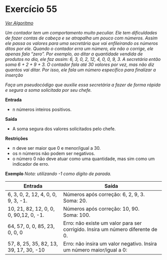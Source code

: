 # Exercício 55

[*Ver Algoritmo*](Algoritmo55.md)

*Um contador tem um comportamento muito peculiar. Ele tem dificuldades de fazer contas de cabeça e se atrapalha um pouco com números. Assim ele passa os valores para uma secretária que vai enfileirando os números ditos por ele. Quando o contador erra um número, ele não o corrige, ele apenas fala “zero”. Por exemplo, ao ditar a quantidade vendida de produtos no dia, ele faz assim: 6, 3, 0, 2, 12, 4, 0, 0, 9, 3. A secretária então soma 6 + 2 + 9 + 3. O contador fala até 30 valores por vez, mas não diz quantos vai ditar. Por isso, ele fala um número específico para finalizar a inserção*

*Faça um pseudocódigo que auxilie essa secretária a fazer de forma rápida e segura a soma solicitada por seu chefe.*

**Entrada**

- n números inteiros positivos.

**Saída**

- A soma segura dos valores solicitados pelo chefe.

**Restrições**

- n deve ser maior que 0 e menor/igual a 30.
- os n números não podem ser negativos.
- o número 0 não deve atuar como uma quantidade, mas sim como um indicador de erro.
 
**Exemplo**
*Nota: utilizando -1 como dígito de parada.*

| Entrada| Saída  |
|--------------------------|------------------------------------|
|6, 3, 0, 2, 12, 4, 0, 0, 9, 3, -1.|Números após correção: 6, 2, 9, 3.<br>Soma: 20.|
|10, 21, 82, 12, 0, 0, 0, 90,12, 0, -1.|Números após correção: 10, 90.<br>Soma: 100.|
|64, 57, 0, 0, 85, 23, 0, 0, 0|Erro: não existe um valor para ser corrigido. Insira um número diferente de 0.|
|57, 8, 25, 35, 82, 13, 39, 17, 30, -10|Erro: não insira um valor negativo. Insira um número maior/igual a 0:|